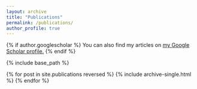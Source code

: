 ```yaml
---
layout: archive
title: "Publications"
permalink: /publications/
author_profile: true
---
```


{% if author.googlescholar %}
  You can also find my articles on <u><a href="{{author.googlescholar}}">my Google Scholar profile</a>.</u>
{% endif %}

{% include base_path %}

{% for post in site.publications reversed %}
  {% include archive-single.html %}
{% endfor %}

<!-- * **Bahmanian, N.**, & Eslami, M. Early peak: a case in Persian. In _Proc. TAL2018, Sixth International Symposium on Tonal Aspects of Languages_ (pp. 140-144).

* **Bahmanian, N.**, & Eslami, M. pishnahâd-e chârchubi barâye tahiyye-ye farhang-hâ-ye zabân âmuz-e Fârsi [A theoretical and practical framework in developing Persian learners’ dictionaries]. In _Proceeding of the second Allame Dehkhoda conference on Persian lexicography_, February 2016, Dehkhoda Lexicon Institute, Tehran. -->

